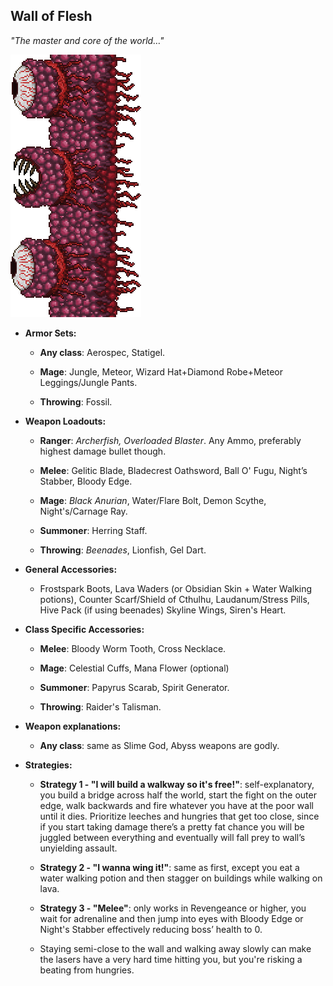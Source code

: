 ﻿## Wall of Flesh

*"The master and core of the world…"*

![image alt text](../public/BMbpD6rCZ1qoniF20u7H2A_img_25.png)

* **Armor Sets:**

    * **Any class**: Aerospec, Statigel.

    * **Mage**: Jungle, Meteor, Wizard Hat+Diamond Robe+Meteor Leggings/Jungle Pants.

    * **Throwing**: Fossil.

* **Weapon Loadouts:**

    * **Ranger**: *Archerfish, Overloaded Blaster*. Any Ammo, preferably highest damage bullet though.

    * **Melee**: Gelitic Blade, Bladecrest Oathsword, Ball O' Fugu, Night’s Stabber, Bloody Edge.

    * **Mage**: *Black Anurian*, Water/Flare Bolt, Demon Scythe, Night's/Carnage Ray.

    * **Summoner**: Herring Staff.

    * **Throwing**: *Beenades*, Lionfish, Gel Dart.

* **General Accessories:**

    * Frostspark Boots, Lava Waders (or Obsidian Skin + Water Walking potions), Counter Scarf/Shield of Cthulhu, Laudanum/Stress Pills, Hive Pack (if using beenades) Skyline Wings, Siren's Heart.

* **Class Specific Accessories:**

    * **Melee**: Bloody Worm Tooth, Cross Necklace.

    * **Mage**: Celestial Cuffs, Mana Flower (optional)

    * **Summoner**: Papyrus Scarab, Spirit Generator.

    * **Throwing**: Raider's Talisman.

* **Weapon explanations:**

    * **Any class**: same as Slime God, Abyss weapons are godly.

* **Strategies:**

    * **Strategy 1 - "I will build a walkway so it's free!"**: self-explanatory, you build a bridge across half the world, start the fight on the outer edge, walk backwards and fire whatever you have at the poor wall until it dies. Prioritize leeches and hungries that get too close, since if you start taking damage there’s a pretty fat chance you will be juggled between everything and eventually will fall prey to wall’s unyielding assault.

    * **Strategy 2 - "I wanna wing it!"**: same as first, except you eat a water walking potion and then stagger on buildings while walking on lava.

    * **Strategy 3 - "Melee"**: only works in Revengeance or higher, you wait for adrenaline and then jump into eyes with Bloody Edge or Night's Stabber effectively reducing boss’ health to 0.

    * Staying semi-close to the wall and walking away slowly can make the lasers have a very hard time hitting you, but you're risking a beating from hungries.
